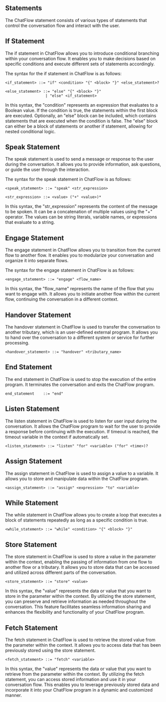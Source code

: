 
## Statements

The ChatFlow statement consists of various types of statements that control the conversation flow and interact with the user.

## If Statement

The if statement in ChatFlow allows you to introduce conditional branching within your conversation flow. It enables you to make decisions based on specific conditions and execute different sets of statements accordingly.

The syntax for the if statement in ChatFlow is as follows:

```
<if_statement> ::= "if" <condition> "{" <block> "}" <else_statement>?

<else_statement> ::= "else" "{" <block> "}"
                  | "else" <if_statement>
```

In this syntax, the "condition" represents an expression that evaluates to a Boolean value. If the condition is true, the statements within the first block are executed. Optionally, an "else" block can be included, which contains statements that are executed when the condition is false. The "else" block can either be a block of statements or another if statement, allowing for nested conditional logic.

## Speak Statement

The speak statement is used to send a message or response to the user during the conversation. It allows you to provide information, ask questions, or guide the user through the interaction.

The syntax for the speak statement in ChatFlow is as follows:

```
<speak_statement> ::= "speak" <str_expression>  

<str_expression> ::= <value> ("+" <value>)*
```

In this syntax, the "str_expression" represents the content of the message to be spoken. It can be a concatenation of multiple values using the "+" operator. The values can be string literals, variable names, or expressions that evaluate to a string.

## Engage Statement

The engage statement in ChatFlow allows you to transition from the current flow to another flow. It enables you to modularize your conversation and organize it into separate flows.

The syntax for the engage statement in ChatFlow is as follows:

```
<engage_statement> ::= "engage" <flow_name>
```

In this syntax, the "flow_name" represents the name of the flow that you want to engage with. It allows you to initiate another flow within the current flow, continuing the conversation in a different context.

## Handover Statement

The handover statement in ChatFlow is used to transfer the conversation to another tributary, which is an user-defined external program. It allows you to hand over the conversation to a different system or service for further processing.

```
<handover_statement> ::= "handover" <tributary_name>
```

## End Statement

The end statement in ChatFlow is used to stop the execution of the entire program. It terminates the conversation and exits the ChatFlow program.

```
end_statement    ::= "end"
```

## Listen Statement

The listen statement in ChatFlow is used to listen for user input during the conversation. It allows the ChatFlow program to wait for the user to provide a response before continuing with the execution. If timeout is reached, the timeout variable in the context if automatically set.

```
<listen_statement> ::= "listen" "for" <variable> ("for" <time>)?
```

## Assign Statement

The assign statement in ChatFlow is used to assign a value to a variable. It allows you to store and manipulate data within the ChatFlow program.

```
<assign_statement> ::= "assign" <expression> "to" <variable>
```

## While Statement

The while statement in ChatFlow allows you to create a loop that executes a block of statements repeatedly as long as a specific condition is true.

```
<while_statement> ::= "while" <condition> "{" <block> "}"
```

## Store Statement

The store statement in ChatFlow is used to store a value in the parameter within the context, enabling the passing of information from one flow to another flow or a tributary. It allows you to store data that can be accessed and utilized across different parts of the conversation.

```
<store_statement> ::= "store" <value>
```

In this syntax, the "value" represents the data or value that you want to store in the parameter within the context. By utilizing the store statement, you can preserve and retrieve information as needed throughout the conversation. This feature facilitates seamless information sharing and enhances the flexibility and functionality of your ChatFlow program.

## Fetch Statement

The fetch statement in ChatFlow is used to retrieve the stored value from the parameter within the context. It allows you to access data that has been previously stored using the store statement.

```
<fetch_statement> ::= "fetch" <variable>
```

In this syntax, the "value" represents the data or value that you want to retrieve from the parameter within the context. By utilizing the fetch statement, you can access stored information and use it in your conversation flow. This enables you to leverage previously stored data and incorporate it into your ChatFlow program in a dynamic and customized manner.
